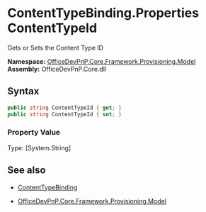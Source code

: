 # ContentTypeBinding.Properties ContentTypeId
Gets or Sets the Content Type ID  

**Namespace:** [OfficeDevPnP.Core.Framework.Provisioning.Model](OfficeDevPnP.Core.Framework.Provisioning.Model.md)  
**Assembly:** OfficeDevPnP.Core.dll  
## Syntax
```C#
public string ContentTypeId { get; }
public string ContentTypeId { set; }
```

### Property Value
Type: [System.String] 

## See also
- [ContentTypeBinding](ContentTypeBinding.md) 

- [OfficeDevPnP.Core.Framework.Provisioning.Model](OfficeDevPnP.Core.Framework.Provisioning.Model.md)
